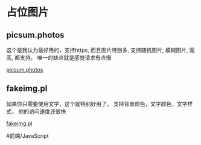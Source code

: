 # 占位图片

## picsum.photos
这个是我认为最好用的，支持https, 而且图片特别多, 支持随机图片, 模糊图片, 宽高, 都支持， 唯一的缺点就是感觉请求有点慢

[picsum.photos](Untitled%207b917958e79341a0b33f42a0510e2f23/picsum%20photos%20e7675e9c2a7345838f97df16d9e23a47.csv)

## fakeimg.pl

如果你只需要使用文字，这个就特别好用了， 支持背景颜色，文字颜色，文字样式， 他的访问速度还很快

[fakeimg.pl](https://fakeimg.pl/)


#前端/JavaScript